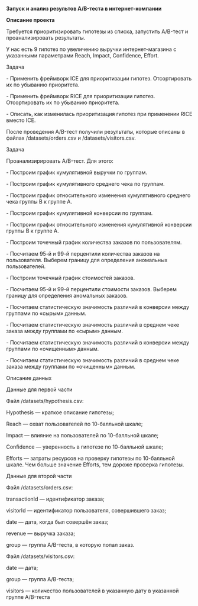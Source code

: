 ﻿**Запуск и анализ результов A/B-теста в интернет-компании**

**Описание проекта**

Требуется приоритизировать гипотезы из списка, запустить A/B-тест и проанализировать результаты.

У нас есть 9 гипотез по увеличению выручки интернет-магазина с указанными параметрами Reach, Impact, Confidence, Effort.

Задача

\- Применить фреймворк ICE для приоритизации гипотез. Отсортировать их по убыванию приоритета.

\- Применить фреймворк RICE для приоритизации гипотез. Отсортировать их по убыванию приоритета.

\- Описать, как изменилась приоритизация гипотез при применении RICE вместо ICE.

После проведения A/B-тест получили результаты, которые описаны в файлах /datasets/orders.csv и /datasets/visitors.csv.

Задача

Проанализирировать A/B-тест. Для этого:

\- Построим график кумулятивной выручки по группам.

\- Построим график кумулятивного среднего чека по группам.

\- Построим график относительного изменения кумулятивного среднего чека группы B к группе A.

\- Построим график кумулятивной конверсии по группам.

\- Построим график относительного изменения кумулятивной конверсии группы B к группе A.

\- Построим точечный график количества заказов по пользователям.

\- Посчитаем 95-й и 99-й перцентили количества заказов на пользователя. Выберем границу для определения аномальных пользователей.

\- Построим точечный график стоимостей заказов.

\- Посчитаем 95-й и 99-й перцентили стоимости заказов. Выберем границу для определения аномальных заказов.

\- Посчитаем статистическую значимость различий в конверсии между группами по «сырым» данным.

\- Посчитаем статистическую значимость различий в среднем чеке заказа между группами по «сырым» данным.

\- Посчитаем статистическую значимость различий в конверсии между группами по «очищенным» данным.

\- Посчитаем статистическую значимость различий в среднем чеке заказа между группами по «очищенным» данным.

Описание данных

Данные для первой части<br>

Файл /datasets/hypothesis.csv:<br>

Hypothesis — краткое описание гипотезы;<br>

Reach — охват пользователей по 10-балльной шкале;<br>

Impact — влияние на пользователей по 10-балльной шкале;<br>

Confidence — уверенность в гипотезе по 10-балльной шкале;<br>

Efforts — затраты ресурсов на проверку гипотезы по 10-балльной шкале. Чем больше значение Efforts, тем дороже проверка гипотезы.<br>

Данные для второй части<br>

Файл /datasets/orders.csv:<br>

transactionId — идентификатор заказа;<br>

visitorId — идентификатор пользователя, совершившего заказ;<br>

date — дата, когда был совершён заказ;<br>

revenue — выручка заказа;<br>

group — группа A/B-теста, в которую попал заказ.<br>

Файл /datasets/visitors.csv:<br>

date — дата;<br>

group — группа A/B-теста;<br>

visitors — количество пользователей в указанную дату в указанной группе A/B-теста
